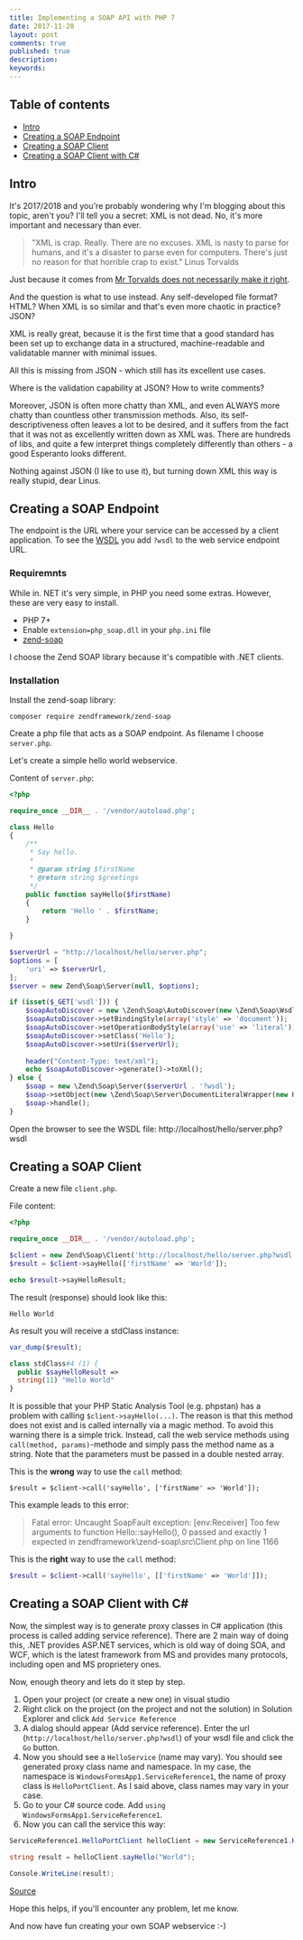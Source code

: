 ```yaml
---
title: Implementing a SOAP API with PHP 7
date: 2017-11-20
layout: post
comments: true
published: true
description: 
keywords: 
---
```


## Table of contents

* [Intro](#intro)
* [Creating a SOAP Endpoint](#creating-a-soap-endpoint)
* [Creating a SOAP Client](#creating-a-soap-client)
* [Creating a SOAP Client with C#](#creating-a-soap-client-with-c)

## Intro

It's 2017/2018 and you're probably wondering why I'm blogging about this topic, aren't you? I'll tell you a secret: XML is not dead. No, it's more important and necessary than ever. 

> "XML is crap. Really. There are no excuses. XML is nasty to parse for humans, and it's a disaster to parse even for computers. There's just no reason for that horrible crap to exist." Linus Torvalds

Just because it comes from [Mr Torvalds does not necessarily make it right](http://www.kidstrythisathome.com/2014/03/why-linus-torvalds-is-wrong-about-xml/).

And the question is what to use instead. Any self-developed file format? HTML? When XML is so similar and that's even more chaotic in practice? JSON? 

XML is really great, because it is the first time that a good standard has been set up to exchange data in a structured, machine-readable and validatable manner with minimal issues.

All this is missing from JSON - which still has its excellent use cases.

Where is the validation capability at JSON? How to write comments?

Moreover, JSON is often more chatty than XML, and even ALWAYS more chatty than countless other transmission methods. Also, its self-descriptiveness often leaves a lot to be desired, and it suffers from the fact that it was not as excellently written down as XML was. There are hundreds of libs, and quite a few interpret things completely differently than others - a good Esperanto looks different.

Nothing against JSON (I like to use it), but turning down XML this way is really stupid, dear Linus.

## Creating a SOAP Endpoint

The endpoint is the URL where your service can be accessed by a client application. To see the [WSDL](https://en.wikipedia.org/wiki/Web_Services_Description_Language) you add `?wsdl` to the web service endpoint URL.

### Requiremnts

While in. NET it's very simple, in PHP you need some extras. However, these are very easy to install.

* PHP 7+
* Enable `extension=php_soap.dll` in your `php.ini` file
* [zend-soap](https://docs.zendframework.com/zend-soap/)

I choose the Zend SOAP library because it's compatible with .NET clients.

### Installation

Install the zend-soap library:

```
composer require zendframework/zend-soap
```

Create a php file that acts as a SOAP endpoint. As filename I choose `server.php`.

Let's create a simple hello world webservice.

Content of `server.php`:

```php
<?php

require_once __DIR__ . '/vendor/autoload.php';

class Hello
{
    /**
     * Say hello.
     *
     * @param string $firstName
     * @return string $greetings
     */
    public function sayHello($firstName)
    {
        return 'Hello ' . $firstName;
    }

}

$serverUrl = "http://localhost/hello/server.php";
$options = [
    'uri' => $serverUrl,
];
$server = new Zend\Soap\Server(null, $options);

if (isset($_GET['wsdl'])) {
    $soapAutoDiscover = new \Zend\Soap\AutoDiscover(new \Zend\Soap\Wsdl\ComplexTypeStrategy\ArrayOfTypeSequence());
    $soapAutoDiscover->setBindingStyle(array('style' => 'document'));
    $soapAutoDiscover->setOperationBodyStyle(array('use' => 'literal'));
    $soapAutoDiscover->setClass('Hello');
    $soapAutoDiscover->setUri($serverUrl);
    
    header("Content-Type: text/xml");
    echo $soapAutoDiscover->generate()->toXml();
} else {
    $soap = new \Zend\Soap\Server($serverUrl . '?wsdl');
    $soap->setObject(new \Zend\Soap\Server\DocumentLiteralWrapper(new Hello()));
    $soap->handle();
}
```

Open the browser to see the WSDL file: http://localhost/hello/server.php?wsdl

## Creating a SOAP Client

Create a new file `client.php`. 

File content:

```php
<?php

require_once __DIR__ . '/vendor/autoload.php';

$client = new Zend\Soap\Client('http://localhost/hello/server.php?wsdl');
$result = $client->sayHello(['firstName' => 'World']);

echo $result->sayHelloResult;
```

The result (response) should look like this:

```
Hello World
```

As result you will receive a stdClass instance:

```php
var_dump($result);
```
```php
class stdClass#4 (1) {
  public $sayHelloResult =>
  string(11) "Hello World"
}
```

It is possible that your PHP Static Analysis Tool (e.g. phpstan) has a problem with calling `$client->sayHello(...)`. The reason is that this method does not exist and is called internally via a magic method. To avoid this warning there is a simple trick. Instead, call the web service methods using `call(method, params)`-methode and simply pass the method name as a string. Note that the parameters must be passed in a double nested array.

This is the **wrong** way to use the `call` method:

```
$result = $client->call('sayHello', ['firstName' => 'World']);
```

This example leads to this error:

> Fatal error: Uncaught SoapFault exception: [env:Receiver] Too few arguments 
> to function Hello::sayHello(), 0 passed and exactly 1 expected in 
> zendframework\zend-soap\src\Client.php on line 1166

This is the **right** way to use the `call` method:

```php
$result = $client->call('sayHello', [['firstName' => 'World']]);
```

## Creating a SOAP Client with C#

Now, the simplest way is to generate proxy classes in C# application (this process is called adding service reference). There are 2 main way of doing this, .NET provides ASP.NET services, which is old way of doing SOA, and WCF, which is the latest framework from MS and provides many protocols, including open and MS proprietery ones.

Now, enough theory and lets do it step by step.

1. Open your project (or create a new one) in visual studio
2. Right click on the project (on the project and not the solution) in Solution Explorer and click `Add Service Reference`
3. A dialog should appear (Add service reference). 
  Enter the url (`http://localhost/hello/server.php?wsdl`) of your wsdl file and click the `Go` button.
4. Now you should see a `HelloService` (name may vary). You should see generated proxy class name and namespace. In my case, the namespace is `WindowsFormsApp1.ServiceReference1`, the name of proxy class is `HelloPortClient`. As I said above, class names may vary in your case. 
5. Go to your C# source code. Add `using WindowsFormsApp1.ServiceReference1`.
6. Now you can call the service this way:

```csharp
ServiceReference1.HelloPortClient helloClient = new ServiceReference1.HelloPortClient();

string result = helloClient.sayHello("World");

Console.WriteLine(result);
```

[Source](https://stackoverflow.com/questions/3100458/soap-client-in-net-references-or-examples)

Hope this helps, if you'll encounter any problem, let me know.

And now have fun creating your own SOAP webservice :-)